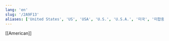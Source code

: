 ```yaml
---
lang: 'en'
slug: '/2A9F13'
aliases: ['United States', 'US', 'USA', 'U.S.', 'U.S.A.', '미국', '미합중국', 'America', '아메리카', 'North America']
---
```


[[American]]
